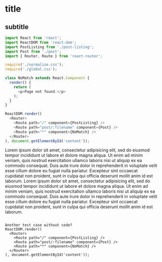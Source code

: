 # title

## subtitle

```JavaScript
import React from 'react';
import ReactDOM from 'react-dom';
import PostListing from './post-listing';
import Post from './post';
import { Router, Route } from 'react-router';

require('./normalize.css');
require('./global.css');

class NoMatch extends React.Component {
  render() {
    return (
      <p>Page not found.</p>
    );
  }
}

ReactDOM.render((
  <Router>
    <Route path="/" component={PostListing} />
    <Route path="post/:filename" component={Post} />
    <Route path="*" component={NoMatch} />
  </Router>
), document.getElementById('content'));
```


Lorem ipsum dolor sit amet, consectetur adipisicing elit, sed do eiusmod
tempor incididunt ut labore et dolore magna aliqua. Ut enim ad minim veniam,
quis nostrud exercitation ullamco laboris nisi ut aliquip ex ea commodo
consequat. Duis aute irure dolor in reprehenderit in voluptate velit esse
cillum dolore eu fugiat nulla pariatur. Excepteur sint occaecat cupidatat non
proident, sunt in culpa qui officia deserunt mollit anim id est laborum.
Lorem ipsum dolor sit amet, consectetur adipisicing elit, sed do eiusmod
tempor incididunt ut labore et dolore magna aliqua. Ut enim ad minim veniam,
quis nostrud exercitation ullamco laboris nisi ut aliquip ex ea commodo
consequat. Duis aute irure dolor in reprehenderit in voluptate velit esse
cillum dolore eu fugiat nulla pariatur. Excepteur sint occaecat cupidatat non
proident, sunt in culpa qui officia deserunt mollit anim id est laborum.

```

Another test case without code?
ReactDOM.render((
  <Router>
    <Route path="/" component={PostListing} />
    <Route path="post/:filename" component={Post} />
    <Route path="*" component={NoMatch} />
  </Router>
), document.getElementById('content'));
```
